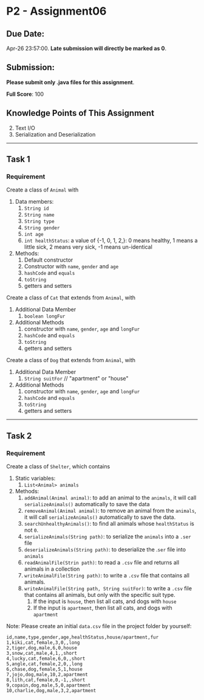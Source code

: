 # P2 - Assignment06

## **Due Date:** 

Apr-26 23:57:00. **Late submission will directly be marked as 0**.

## **Submission:**

**Please submit only .java files for this assignment**.

**Full Score**: 100

## **Knowledge Points**  of  This  Assignment

2. Text I/O
2. Serialization and Deserialization

***

## Task 1

### Requirement

Create a class of `Animal` with

1. Data members:
   1. `String id`
   2. `String name`
   3. `String type`
   4. `String gender`
   5. `int age`
   6. `int healthStatus`: a value of {-1, 0, 1, 2,}: 0 means healthy, 1 means a little sick, 2 means very sick, -1 means un-identical
2. Methods:
   1. Default constructor
   2. Constructor with `name`, `gender` and `age`
   3. `hashCode` and `equals`
   4. `toString`
   5. getters and setters 

Create a class of `Cat` that extends from `Animal`, with 

1. Additional Data Member 
   1. `boolean longFur`
2. Additional Methods
   1. constructor with `name`, `gender`, `age` and `longFur`
   2. `hashCode` and `equals`
   3. `toString`
   4. getters and setters 

Create a class of `Dog` that extends from `Animal`, with 

1. Additional Data Member 
   1. `String suitFor`				// "apartment" or "house"
2. Additional Methods
   1. constructor with `name`, `gender`, `age` and `longFur`
   2. `hashCode` and `equals`
   3. `toString`
   4. getters and setters 

***

## Task 2

### Requirement

Create a class of `Shelter`, which contains

1. Static variables:
    1. `List<Animal> animals`
2. Methods: 
    1. `addAnimal(Animal animal)`: to add an animal to the `animals`, it will call `serializeAnimals()` automatically to save the data
    2. `removeAnimal(Animal animal)`: to remove an animal from the `animals`, it will call `serializeAnimals()` automatically to save the data.
    3. `searchUnhealthyAnimals()`: to find all animals whose `healthStatus` is not `0`.
    4. `serializeAnimals(String path)`: to serialize the `animals` into a `.ser` file
    5. `deserializeAnimals(String path)`: to deserialize the .`ser` file into `animals`  
    6. `readAnimalFile(Strin path)`: to read a `.csv` file and returns all animals in a collection
    7. `writeAnimalFile(String path)`: to write a `.csv` file that contains all animals.
    8. `writeAnimalFile(String path, String suitFor)`: to write a `.csv` file that contains all animals, but only with the specific suit type. 
       1. If the input is `house`, then list all cats, and dogs with `house`
       2. If the input is `apartment`, then list all cats, and dogs with `apartment`

Note: Please create an initial `data.csv` file in the project folder by yourself:

```
id,name,type,gender,age,healthStatus,house/apartment,fur
1,kiki,cat,female,3,0,,long
2,tiger,dog,male,6,0,house
3,snow,cat,male,4,1,,short
4,lucky,cat,female,6,0,,short
5,angle,cat,female,2,0,,long
6,chase,dog,female,5,1,house
7,jojo,dog,male,10,2,apartment
8,lith,cat,female,0,-1,,short
9,copain,dog,male,5,0,apartment
10,charlie,dog,male,3,2,apartment
```

 
